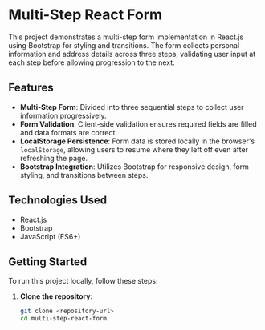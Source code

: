 # Multi-Step React Form

This project demonstrates a multi-step form implementation in React.js using Bootstrap for styling and transitions. The form collects personal information and address details across three steps, validating user input at each step before allowing progression to the next.

## Features

- **Multi-Step Form**: Divided into three sequential steps to collect user information progressively.
- **Form Validation**: Client-side validation ensures required fields are filled and data formats are correct.
- **LocalStorage Persistence**: Form data is stored locally in the browser's `localStorage`, allowing users to resume where they left off even after refreshing the page.
- **Bootstrap Integration**: Utilizes Bootstrap for responsive design, form styling, and transitions between steps.

## Technologies Used

- React.js
- Bootstrap
- JavaScript (ES6+)

## Getting Started

To run this project locally, follow these steps:

1. **Clone the repository**:

   ```bash
   git clone <repository-url>
   cd multi-step-react-form
